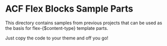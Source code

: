 # ACF Flex Blocks Sample Parts

This directory contains samples from previous projects that can be used as the basis for flex-{$content-type} template parts.

Just copy the code to your theme and off you go!